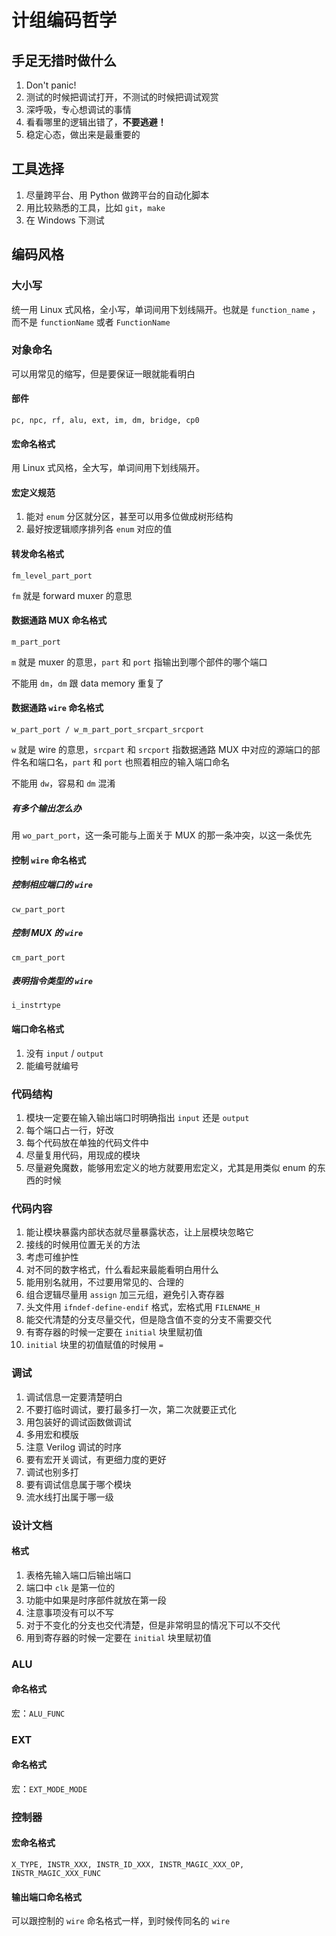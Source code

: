 # 计组编码哲学

## **手足无措时做什么**

1. Don't panic!
2. 测试的时候把调试打开，不测试的时候把调试观赏
3. 深呼吸，专心想调试的事情
4. 看看哪里的逻辑出错了，**不要逃避！**
5. 稳定心态，做出来是最重要的

## 工具选择

1. 尽量跨平台、用 Python 做跨平台的自动化脚本
2. 用比较熟悉的工具，比如 `git`，`make`
3. 在 Windows 下测试

## 编码风格

### 大小写

统一用 Linux 式风格，全小写，单词间用下划线隔开。也就是 `function_name` ，而不是 `functionName` 或者 `FunctionName`

### 对象命名

可以用常见的缩写，但是要保证一眼就能看明白

#### 部件

```
pc, npc, rf, alu, ext, im, dm, bridge, cp0
```

#### 宏命名格式

用 Linux 式风格，全大写，单词间用下划线隔开。

#### 宏定义规范

1. 能对 `enum` 分区就分区，甚至可以用多位做成树形结构
2. 最好按逻辑顺序排列各 `enum` 对应的值

#### 转发命名格式

`fm_level_part_port`

`fm` 就是 forward muxer 的意思

#### 数据通路 MUX 命名格式

`m_part_port`

`m` 就是 muxer 的意思，`part` 和 `port` 指输出到哪个部件的哪个端口

不能用 `dm`，`dm` 跟 data memory 重复了

#### 数据通路 `wire` 命名格式

`w_part_port / w_m_part_port_srcpart_srcport`

`w` 就是 wire 的意思，`srcpart` 和 `srcport` 指数据通路 MUX 中对应的源端口的部件名和端口名，`part` 和 `port` 也照着相应的输入端口命名

不能用 `dw`，容易和 `dm` 混淆

##### 有多个输出怎么办

用 `wo_part_port`，这一条可能与上面关于 MUX 的那一条冲突，以这一条优先

#### 控制 `wire` 命名格式

##### 控制相应端口的 `wire`

`cw_part_port`

##### 控制 MUX 的 `wire`

`cm_part_port`

##### 表明指令类型的 `wire`

`i_instrtype`

#### 端口命名格式

1. 没有 `input` / `output`
2. 能编号就编号

### 代码结构

1. 模块一定要在输入输出端口时明确指出 `input` 还是 `output`
2. 每个端口占一行，好改
3. 每个代码放在单独的代码文件中
4. 尽量复用代码，用现成的模块
5. 尽量避免魔数，能够用宏定义的地方就要用宏定义，尤其是用类似 enum 的东西的时候

### 代码内容

1. 能让模块暴露内部状态就尽量暴露状态，让上层模块忽略它
2. 接线的时候用位置无关的方法
3. 考虑可维护性
4. 对不同的数字格式，什么看起来最能看明白用什么
5. 能用别名就用，不过要用常见的、合理的
6. 组合逻辑尽量用 `assign` 加三元组，避免引入寄存器
7. 头文件用 `ifndef-define-endif` 格式，宏格式用 `FILENAME_H`
8. 能交代清楚的分支尽量交代，但是隐含值不变的分支不需要交代
9. 有寄存器的时候一定要在 `initial` 块里赋初值
10. `initial` 块里的初值赋值的时候用 `=`

### 调试

1. 调试信息一定要清楚明白
2. 不要打临时调试，要打最多打一次，第二次就要正式化
3. 用包装好的调试函数做调试
4. 多用宏和模版
5. 注意 Verilog 调试的时序
6. 要有宏开关调试，有更细力度的更好
7. 调试也别多打
8. 要有调试信息属于哪个模块
9. 流水线打出属于哪一级

### 设计文档

#### 格式

1. 表格先输入端口后输出端口
2. 端口中 `clk` 是第一位的
3. 功能中如果是时序部件就放在第一段
4. 注意事项没有可以不写
5. 对于不变化的分支也交代清楚，但是非常明显的情况下可以不交代
6. 用到寄存器的时候一定要在 `initial` 块里赋初值

### ALU

#### 命名格式

宏：`ALU_FUNC`

### EXT

#### 命名格式

宏：`EXT_MODE_MODE`

### 控制器

#### 宏命名格式

`X_TYPE, INSTR_XXX, INSTR_ID_XXX, INSTR_MAGIC_XXX_OP, INSTR_MAGIC_XXX_FUNC`

#### 输出端口命名格式

可以跟控制的 `wire` 命名格式一样，到时候传同名的 `wire`

